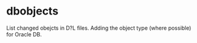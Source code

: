 # dbobjects
List changed obejcts in D?L files. Adding the object type (where possible) for Oracle DB.
